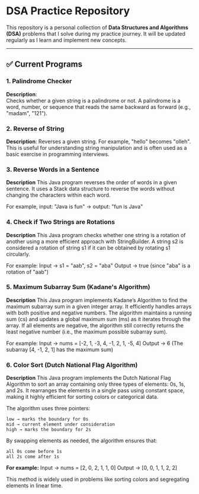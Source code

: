 # DSA Practice Repository

This repository is a personal collection of **Data Structures and Algorithms (DSA)** problems that I solve during my practice journey. It will be updated regularly as I learn and implement new concepts.

---

## ✅ Current Programs

### 1. Palindrome Checker

**Description**:  
Checks whether a given string is a palindrome or not. A palindrome is a word, number, or sequence that reads the same backward as forward (e.g., "madam", "121").

### 2. Reverse of String

**Description**:
Reverses a given string. For example, "hello" becomes "olleh". This is useful for understanding string manipulation and is often used as a basic exercise in programming interviews.

### 3. Reverse Words in a Sentence

**Description**
This Java program reverses the order of words in a given sentence. It uses a Stack data structure to reverse the words without changing the characters within each word.

For example, input: "Java is fun" → output: "fun is Java"

### 4. Check if Two Strings are Rotations

**Description**
This Java program checks whether one string is a rotation of another using a more efficient approach with StringBuilder. A string s2 is considered a rotation of string s1 if it can be obtained by rotating s1 circularly.

For example:
Input → s1 = "aab", s2 = "aba"
Output → true (since "aba" is a rotation of "aab")

### 5. Maximum Subarray Sum (Kadane's Algorithm)

**Description**
This Java program implements Kadane’s Algorithm to find the maximum subarray sum in a given integer array. It efficiently handles arrays with both positive and negative numbers. The algorithm maintains a running sum (cs) and updates a global maximum sum (ms) as it iterates through the array.
If all elements are negative, the algorithm still correctly returns the least negative number (i.e., the maximum possible subarray sum).

For example:
Input → nums = [-2, 1, -3, 4, -1, 2, 1, -5, 4]
Output → 6 (The subarray [4, -1, 2, 1] has the maximum sum)

### 6. Color Sort (Dutch National Flag Algorithm)

**Description**
This Java program implements the Dutch National Flag Algorithm to sort an array containing only three types of elements: 0s, 1s, and 2s. It rearranges the elements in a single pass using constant space, making it highly efficient for sorting colors or categorical data.

The algorithm uses three pointers:

    low → marks the boundary for 0s
    mid → current element under consideration
    high → marks the boundary for 2s

By swapping elements as needed, the algorithm ensures that:

    all 0s come before 1s
    all 2s come after 1s

**For example:**
Input → nums = [2, 0, 2, 1, 1, 0]
Output → [0, 0, 1, 1, 2, 2]

This method is widely used in problems like sorting colors and segregating elements in linear time.
